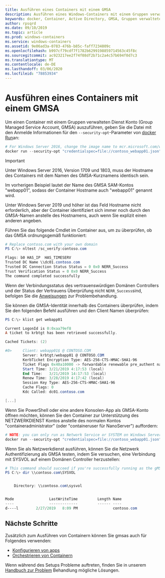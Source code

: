 ```yaml
---
title: Ausführen eines Containers mit einem GMSA
description: Ausführen eines Windows-Containers mit einem Gruppen verwalteten Dienst Konto (Group Managed Service Account, GMSA)
keywords: docker, Container, Active Directory, GMSA, Gruppen verwaltetes Dienst Konto, Gruppen verwaltete Dienst Konten
author: rpsqrd
ms.date: 09/10/2019
ms.topic: article
ms.prod: windows-containers
ms.service: windows-containers
ms.assetid: 9e06ad3a-0783-476b-b85c-faff7234809c
ms.openlocfilehash: b997cf79cdf7f1782b6299198859714563c45f8c
ms.sourcegitcommit: ac923217ee2f74f08df2b71c2a4c57b694f0d7c3
ms.translationtype: MT
ms.contentlocale: de-DE
ms.lasthandoff: 03/06/2020
ms.locfileid: "78853934"
---
```

# <a name="run-a-container-with-a-gmsa"></a>Ausführen eines Containers mit einem GMSA

Um einen Container mit einem Gruppen verwalteten Dienst Konto (Group Managed Service Account, GMSA) auszuführen, geben Sie die Datei mit den Anmelde Informationen für den `--security-opt`-Parameter von [docker Run](https://docs.docker.com/engine/reference/run)an:

```powershell
# For Windows Server 2016, change the image name to mcr.microsoft.com/windows/servercore:ltsc2016
docker run --security-opt "credentialspec=file://contoso_webapp01.json" --hostname webapp01 -it mcr.microsoft.com/windows/servercore:ltsc2019 powershell
```

>[!IMPORTANT]
>Unter Windows Server 2016, Version 1709 und 1803, muss der Hostname des Containers mit dem Namen des GMSA-Kurznamens identisch sein.

Im vorherigen Beispiel lautet der Name des GMSA SAM-Kontos "webapp01", sodass der Container Hostname auch "webapp01" genannt wird.

Unter Windows Server 2019 und höher ist das Feld Hostname nicht erforderlich, aber der Container identifiziert sich immer noch durch den GMSA-Namen anstelle des Hostnamens, auch wenn Sie explizit einen anderen angeben.

Führen Sie das folgende Cmdlet im Container aus, um zu überprüfen, ob das GMSA ordnungsgemäß funktioniert:

```powershell
# Replace contoso.com with your own domain
PS C:\> nltest /sc_verify:contoso.com

Flags: b0 HAS_IP  HAS_TIMESERV
Trusted DC Name \\dc01.contoso.com
Trusted DC Connection Status Status = 0 0x0 NERR_Success
Trust Verification Status = 0 0x0 NERR_Success
The command completed successfully
```

Wenn der Verbindungsstatus des vertrauenswürdigen Domänen Controllers und der Status der Vertrauens Überprüfung nicht `NERR_Success`sind, befolgen Sie die [Anweisungen](gmsa-troubleshooting.md#check-the-container) zur Problembehandlung.

Sie können die GMSA-Identität innerhalb des Containers überprüfen, indem Sie den folgenden Befehl ausführen und den Client Namen überprüfen:

```powershell
PS C:\> klist get webapp01

Current LogonId is 0:0xaa79ef8
A ticket to krbtgt has been retrieved successfully.

Cached Tickets: (2)

#0>     Client: webapp01$ @ CONTOSO.COM
        Server: krbtgt/webapp01 @ CONTOSO.COM
        KerbTicket Encryption Type: AES-256-CTS-HMAC-SHA1-96
        Ticket Flags 0x40a10000 -> forwardable renewable pre_authent name_canonicalize
        Start Time: 3/21/2019 4:17:53 (local)
        End Time:   3/21/2019 14:17:53 (local)
        Renew Time: 3/28/2019 4:17:42 (local)
        Session Key Type: AES-256-CTS-HMAC-SHA1-96
        Cache Flags: 0
        Kdc Called: dc01.contoso.com

[...]
```

Wenn Sie PowerShell oder eine andere Konsolen-App als GMSA-Konto öffnen möchten, können Sie den Container zur Unterstützung des NETZWERKDIENST Kontos anstelle des normalen Kontos "containeradministrator" (oder "containeruser für NanoServer") auffordern:

```powershell
# NOTE: you can only run as Network Service or SYSTEM on Windows Server 1709 and later
docker run --security-opt "credentialspec=file://contoso_webapp01.json" --hostname webapp01 --user "NT AUTHORITY\NETWORK SERVICE" -it mcr.microsoft.com/windows/servercore:ltsc2019 powershell
```

Wenn Sie als Netzwerkdienst ausführen, können Sie die Netzwerk Authentifizierung als GMSA testen, indem Sie versuchen, eine Verbindung mit SYSVOL auf einem Domänen Controller herzustellen:

```powershell
# This command should succeed if you're successfully running as the gMSA
PS C:\> dir \\contoso.com\SYSVOL


    Directory: \\contoso.com\sysvol


Mode                LastWriteTime         Length Name
----                -------------         ------ ----
d----l        2/27/2019   8:09 PM                contoso.com
```

## <a name="next-steps"></a>Nächste Schritte

Zusätzlich zum Ausführen von Containern können Sie gmsas auch für Folgendes verwenden:

- [Konfigurieren von apps](gmsa-configure-app.md)
- [Orchestrieren von Containern](gmsa-orchestrate-containers.md)

Wenn während des Setups Probleme auftreten, finden Sie in unserem [Handbuch zur Problem](gmsa-troubleshooting.md) Behandlung mögliche Lösungen.
